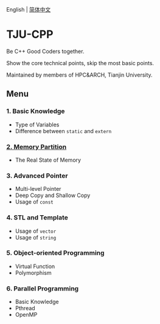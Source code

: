 English | [简体中文](./README_CN.md)

# TJU-CPP

Be C++ Good Coders together.

Show the core technical points, skip the most basic points.

Maintained by members of HPC&amp;ARCH, Tianjin University.

## Menu

### 1. Basic Knowledge

- Type of Variables
- Difference between `static` and `extern`

### [2. Memory Partition](./Memory_Partition/README.md)

- The Real State of Memory

### 3. Advanced Pointer

- Multi-level Pointer
- Deep Copy and Shallow Copy
- Usage of `const`

### 4. STL and Template

- Usage of `vector`
- Usage of `string`

### 5. Object-oriented Programming

- Virtual Function
- Polymorphism

### 6. Parallel Programming

- Basic Knowledge
- Pthread
- OpenMP
